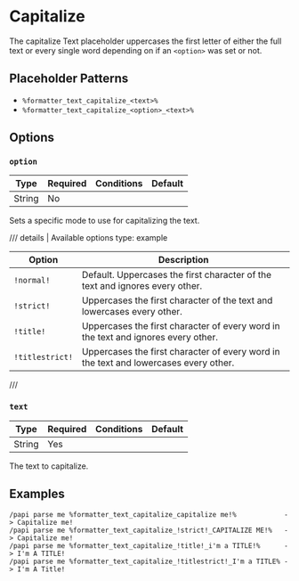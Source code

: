 # Capitalize

The capitalize Text placeholder uppercases the first letter of either the full text or every single word depending on if an `<option>` was set or not.

## Placeholder Patterns

- `%formatter_text_capitalize_<text>%`
- `%formatter_text_capitalize_<option>_<text>%`

## Options

### `option`

| Type   | Required | Conditions | Default |
|--------|----------|------------|---------|
| String | No       |            |         |

Sets a specific mode to use for capitalizing the text.

/// details | Available options
    type: example

| Option          | Description                                                                          |
|-----------------|--------------------------------------------------------------------------------------|
| `!normal!`      | Default. Uppercases the first character of the text and ignores every other.         |
| `!strict!`      | Uppercases the first character of the text and lowercases every other.               |
| `!title!`       | Uppercases the first character of every word in the text and ignores every other.    |
| `!titlestrict!` | Uppercases the first character of every word in the text and lowercases every other. |
///

### `text`

| Type   | Required | Conditions | Default |
|--------|----------|------------|---------|
| String | Yes      |            |         |

The text to capitalize.

## Examples

```
/papi parse me %formatter_text_capitalize_capitalize me!%            -> Capitalize me!
/papi parse me %formatter_text_capitalize_!strict!_CAPITALIZE ME!%   -> Capitalize me!
/papi parse me %formatter_text_capitalize_!title!_i'm a TITLE!%      -> I'm A TITLE!
/papi parse me %formatter_text_capitalize_!titlestrict!_I'm a TITLE% -> I'm A Title!
```